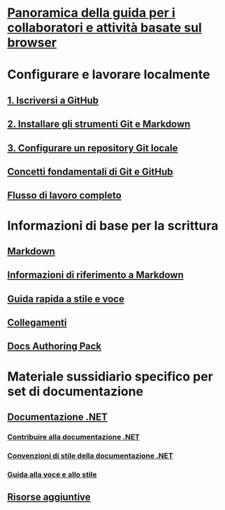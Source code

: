 # [Panoramica della guida per i collaboratori e attività basate sul browser](index.md)
# Configurare e lavorare localmente
## [1. Iscriversi a GitHub](get-started-setup-github.md)
## [2. Installare gli strumenti Git e Markdown](get-started-setup-tools.md)
## [3. Configurare un repository Git locale](get-started-setup-local.md)
## [Concetti fondamentali di Git e GitHub](git-github-fundamentals.md)
## [Flusso di lavoro completo](how-to-write-workflows-major.md)
# Informazioni di base per la scrittura
## [Markdown](how-to-write-use-markdown.md)
## [Informazioni di riferimento a Markdown](markdown-reference.md)
## [Guida rapida a stile e voce](style-quick-start.md)
## [Collegamenti](how-to-write-links.md)
## [Docs Authoring Pack](how-to-write-docs-auth-pack.md)
# Materiale sussidiario specifico per set di documentazione
## [Documentazione .NET](dotnet-contribute.md)
### [Contribuire alla documentazione .NET](dotnet-contribute-process.md)
### [Convenzioni di stile della documentazione .NET](dotnet-style-guide.md)
### [Guida alla voce e allo stile](dotnet-voice-tone.md)

<!--
## Creating new content

   <!--
     This page introduces the process to work locally on
     your own machine, following github flow.

     Content will be taken from the last two sections of
     how-to-contribute.md (writing new samples, and creating new content)
     and the how-to-write-workflows-major.md)
### Setup and clone source

   <!--
      This page will guide folks through the setup process
      through cloning the repo.

      It will have condensed versions of get-started-setup-github,
      get-started-setup-tools, and get-started-setup-local.
      
### Git and GitHub essentials

   <!--
      Explain the basics of Git and GitHub, and the GitHub flow
      process.

      Much, or all of this will be from full-workflow, and git-github-fundamentals

      The full list of repos probably doesn't belong here.
### Contribute new topics
   <!--
     Primarily new content, but will include the content from the
     how-to-write-use-markdown, style-quick-start and how-to-write-links

     Process content will also be taken from how-to-contribute.
#### Content types
#### Markdown resources
#### Tone, voice, and style

### Contribute new samples

   <!--
     Primarily new content, with some taken from how-to-contribute.

     This will also point to repo-specific guidance for samples.

     We have an important decision to make here: This contributing guide
     can contain the union of all code style rules for all different languages
     and frameworks, or it can contain the intersection (code samples must
     compile and run).

     I'm in favor of the former: Everyone writing Python should follow the Python
     guidance; everyone writing C# should follow the C# rules. Those should be
     consistent regardless of project team.

## List of documentation repositories -->

   <!--
     This will take the list of repos from git-github-fundamentals
     for the public repositories.

     Open question: How to keep this up to date?
   -->
## [Risorse aggiuntive](additional-resources.md)
